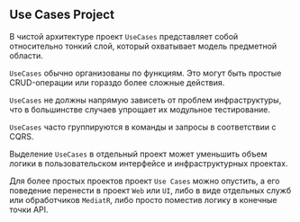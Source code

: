 ## Use Cases Project

В чистой архитектуре проект `UseCases` представляет собой относительно тонкий слой, который охватывает модель предметной области.

`UseCases` обычно организованы по функциям. Это могут быть простые CRUD-операции или гораздо более сложные действия.

`UseCases` не должны напрямую зависеть от проблем инфраструктуры, что в большинстве случаев упрощает их модульное тестирование.

`UseCases` часто группируются в команды и запросы в соответствии с CQRS.

Выделение `UseCases` в отдельный проект может уменьшить объем логики в пользовательском интерфейсе и инфраструктурных проектах.

Для более простых проектов проект `Use Cases` можно опустить, а его поведение перенести в проект `Web` или `UI`, либо в виде отдельных служб или обработчиков `MediatR`, либо просто поместив логику в конечные точки API.